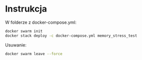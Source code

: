 # Instrukcja
W folderze z docker-compose.yml:
```sh
docker swarm init 
docker stack deploy -c docker-compose.yml memory_stress_test 
```
Usuwanie:
```sh
docker swarm leave --force 
``` 
